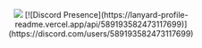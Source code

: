 
<p align="center">
  <img src="https://github-readme-stats.vercel.app/api/?username=9strew&title_color=4F8CC9&text_color=9f9f9f&show_icons=true&bg_color=00000000&hide_border=true&icon_color=4F8CC9&hide_title=true&count_private=true" />
  [![Discord Presence](https://lanyard-profile-readme.vercel.app/api/589193582473117699)](https://discord.com/users/589193582473117699)
</p>
